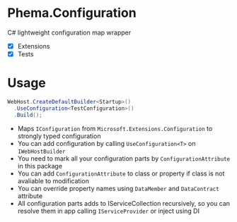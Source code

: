 # Phema.Configuration
C# lightweight configuration map wrapper

- [x] Extensions
- [x] Tests

# Usage
```csharp
WebHost.CreateDefaultBuilder<Startup>()
  .UseConfiguration<TestConfiguration>()
  .Build();
```

- Maps `IConfiguration` from `Microsoft.Extensions.Configuration` to strongly typed configuration
- You can add configuration by calling `UseConfiguration<T>` on `IWebHostBuilder`
- You need to mark all your configuration parts by `ConfigurationAttribute` in this package
- You can add `ConfigurationAttribute` to class or property if class is not avaliable to modification
- You can override property names using `DataMember` and `DataContract` attribute
- All configuration parts adds to IServiceCollection recursively, so you can resolve them in app calling `IServiceProvider` or inject using DI
